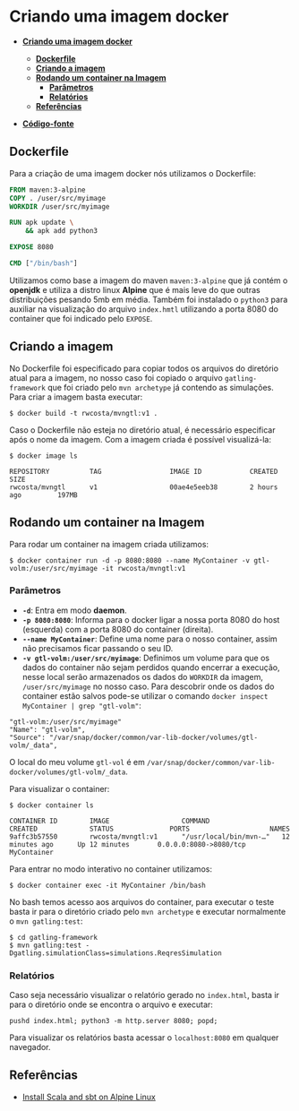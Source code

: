 # **Criando uma imagem docker**

- [**Criando uma imagem docker**](#criando-uma-imagem-docker)
  - [**Dockerfile**](#dockerfile)
  - [**Criando a imagem**](#criando-a-imagem)
  - [**Rodando um container na Imagem**](#rodando-um-container-na-imagem)
    - [**Parâmetros**](#parâmetros)
    - [**Relatórios**](#relatórios)
  - [**Referências**](#referências)
  
- [**Código-fonte**](https://github.com/rwcosta/ScalaLearning/tree/main/Gatling%20Testes/Mvn%20Gatling%20Image)

## **Dockerfile**

Para a criação de uma imagem docker nós utilizamos o Dockerfile:

```Dockerfile
FROM maven:3-alpine
COPY . /user/src/myimage
WORKDIR /user/src/myimage

RUN apk update \
    && apk add python3

EXPOSE 8080

CMD ["/bin/bash"]
```

Utilizamos como base a imagem do maven `maven:3-alpine` que já contém o **openjdk** e utiliza a distro linux **Alpine** que é mais leve do que outras distribuições pesando 5mb em média. Também foi instalado o `python3` para auxiliar na visualização do arquivo `index.hmtl` utilizando a porta 8080 do container que foi indicado pelo `EXPOSE`.

## **Criando a imagem**

No Dockerfile foi especificado para copiar todos os arquivos do diretório atual para a imagem, no nosso caso foi copiado o arquivo `gatling-framework` que foi criado pelo `mvn archetype` já contendo as simulações. Para criar a imagem basta executar:

```console
$ docker build -t rwcosta/mvngtl:v1 .
```

Caso o Dockerfile não esteja no diretório atual, é necessário especificar após o nome da imagem. Com a imagem criada é possível visualizá-la:

```console
$ docker image ls

REPOSITORY          TAG                 IMAGE ID            CREATED             SIZE
rwcosta/mvngtl      v1                  00ae4e5eeb38        2 hours ago         197MB
```

## **Rodando um container na Imagem**

Para rodar um container na imagem criada utilizamos:

```console
$ docker container run -d -p 8080:8080 --name MyContainer -v gtl-volm:/user/src/myimage -it rwcosta/mvngtl:v1
```

### **Parâmetros**

* **`-d`**: Entra em modo **daemon**.
* **`-p 8080:8080`**: Informa para o docker ligar a nossa porta 8080 do host (esquerda) com a porta 8080 do container (direita).
* **`--name MyContainer`**: Define uma nome para o nosso container, assim não precisamos ficar passando o seu ID.
* **`-v gtl-volm:/user/src/myimage`**: Definimos um volume para que os dados do container não sejam perdidos quando encerrar a execução, nesse local serão armazenados os dados do `WORKDIR` da imagem, `/user/src/myimage` no nosso caso. Para descobrir onde os dados do container estão salvos pode-se utilizar o comando `docker inspect MyContainer | grep "gtl-volm"`:

```console
"gtl-volm:/user/src/myimage"
"Name": "gtl-volm",
"Source": "/var/snap/docker/common/var-lib-docker/volumes/gtl-volm/_data",
```

O local do meu volume `gtl-vol` é em `/var/snap/docker/common/var-lib-docker/volumes/gtl-volm/_data`.

Para visualizar o container:

```console
$ docker container ls

CONTAINER ID        IMAGE                  COMMAND                  CREATED             STATUS              PORTS                    NAMES
9affc3b57550        rwcosta/mvngtl:v1      "/usr/local/bin/mvn-…"   12 minutes ago      Up 12 minutes       0.0.0.0:8080->8080/tcp   MyContainer
```

Para entrar no modo interativo no container utilizamos:

```console
$ docker container exec -it MyContainer /bin/bash
```

No bash temos acesso aos arquivos do container, para executar o teste basta ir para o diretório criado pelo `mvn archetype` e executar normalmente o `mvn gatling:test`:

```console
$ cd gatling-framework
$ mvn gatling:test -Dgatling.simulationClass=simulations.ReqresSimulation
```

### **Relatórios**

Caso seja necessário visualizar o relatório gerado no `index.html`, basta ir para o diretório onde se encontra o arquivo e executar:

```console
pushd index.html; python3 -m http.server 8080; popd;
```

Para visualizar os relatórios basta acessar o `localhost:8080` em qualquer navegador.

## **Referências**

* [Install Scala and sbt on Alpine Linux](https://gist.github.com/gyndav/c8d65b59793566ee73ed2aa25aa10497)
